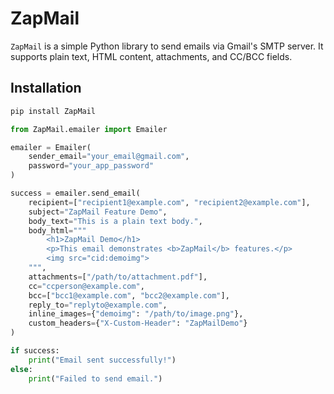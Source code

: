 # ZapMail

`ZapMail` is a simple Python library to send emails via Gmail's SMTP server. It supports plain text, HTML content, attachments, and CC/BCC fields.

## Installation

```bash
pip install ZapMail
```


```python
from ZapMail.emailer import Emailer

emailer = Emailer(
    sender_email="your_email@gmail.com",
    password="your_app_password"
)

success = emailer.send_email(
    recipient=["recipient1@example.com", "recipient2@example.com"],
    subject="ZapMail Feature Demo",
    body_text="This is a plain text body.",
    body_html="""
        <h1>ZapMail Demo</h1>
        <p>This email demonstrates <b>ZapMail</b> features.</p>
        <img src="cid:demoimg">
    """,
    attachments=["/path/to/attachment.pdf"],
    cc="ccperson@example.com",
    bcc=["bcc1@example.com", "bcc2@example.com"],
    reply_to="replyto@example.com",
    inline_images={"demoimg": "/path/to/image.png"},
    custom_headers={"X-Custom-Header": "ZapMailDemo"}
)

if success:
    print("Email sent successfully!")
else:
    print("Failed to send email.")

```